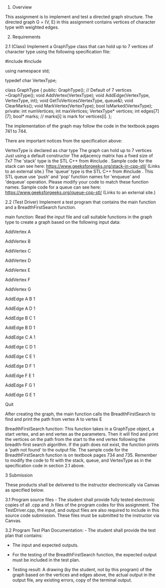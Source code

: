 1. Overview

This assignment is to implement and test a directed graph structure. The directed graph G = (V, E) in this assignment contains vertices of character type with weighted edges. 

2. Requirements

2.1 (Class) Implement a GraphType class that can hold up to 7 vertices of character type using the following specification file:

#include <stack>
#include <queue>

using namespace std;

typedef char VertexType;

class GraphType
{
public:
   GraphType(); // Default of 7 vertices
   ~GraphType();
   void AddVertex(VertexType);
   void AddEdge(VertexType, VertexType, int);
   void GetToVertices(VertexType, queue<VertexType>&);
   void ClearMarks();
   void MarkVertex(VertexType);
   bool IsMarked(VertexType);
private:
   int numVertices;
   int maxVertices;
   VertexType* vertices;
   int edges[7][7];
bool* marks; // marks[i] is mark for vertices[i].
};

The implementation of the graph may follow the code in the textbook pages 741 to 744.

There are important notices from the specification above:

   VertexType is declared as char type
   The graph can hold up to 7 vertices
   Just using a default constructor
   The adjacency matrix has a fixed size of 7x7
   The 'stack' type is the STL C++ from #include <stack>. Sample code for the stack can see here: https://www.geeksforgeeks.org/stack-in-cpp-stl/ (Links to an external site.)
    The 'queue' type is the STL C++ from #include <queue>. This STL queue use 'push' and 'pop' function names for 'enqueue' and 'dequeue' operation. Please modify your code to match these function names. Sample code for a queue can see here: https://www.geeksforgeeks.org/queue-cpp-stl/ (Links to an external site.)

2.2 (Test Driver) Implement a test program that contains the main function and a BreadthFirstSearch function.

main function: Read the input file and call suitable functions in the graph type to create a graph based on the following input data:

AddVertex A

AddVertex B

AddVertex C

AddVertex D

AddVertex E

AddVertex F

AddVertex G

AddEdge A B 1

AddEdge A D 1

AddEdge B C 1

AddEdge B D 1

AddEdge C A 1

AddEdge C D 1

AddEdge C E 1

AddEdge D F 1

AddEdge F E 1

AddEdge F G 1

AddEdge G E 1

Quit

After creating the graph, the main function calls the BreadthFirstSearch to find and print the path from vertex A to vertex E

BreadthFirstSearch function: This function takes in a GraphType object, a start vertex, and an end vertex as the parameters. Then it will find and print the vertices on the path from the start to the end vertex following the breadth-first search algorithm. If the path does not exist, the function prints a 'path not found' to the output file. The sample code for the BreadthFirstSearch function is on textbook pages 734 and 735. Remember to modify the code to fit with the stack, queue, and VertexType as in the specification code in section 2.1 above.


3 Submission

 These products shall be delivered to the instructor electronically via Canvas as specified below.

3.1 Program source files - The student shall provide fully tested electronic copies of all .cpp and .h files of the program codes for this assignment. The TestDriver.cpp, the input, and output files are also required to include in this source code submission. These files must be submitted to the instructor via Canvas.

3.2 Program Test Plan Documentation: - The student shall provide the test plan that contains:

  - The input and expected outputs.

  -  For the testing of the BreadthFirstSearch function, the expected output must be included in the test plan. 

  - Testing result: A drawing (by the student, not by this program) of the graph based on the vertices and edges above, the actual output in the output file, any existing errors, copy of the terminal output. 

